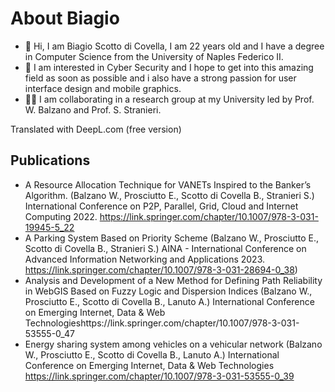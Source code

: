 # About Biagio

- 👋 Hi, I am Biagio Scotto di Covella, I am 22 years old and I have a degree in Computer Science from the University of Naples Federico II.
- 👀 I am interested in Cyber Security and I hope to get into this amazing field as soon as possible and i also have a strong passion for user interface design and mobile graphics.
- 👨‍💻 I am collaborating in a research group at my University led by Prof. W. Balzano and Prof. S. Stranieri.

Translated with DeepL.com (free version)
## Publications

* A Resource Allocation Technique for VANETs Inspired to the Banker’s Algorithm. (Balzano W., Prosciutto E., Scotto di Covella B., Stranieri S.) International Conference on P2P, Parallel, Grid, Cloud and Internet Computing 2022. https://link.springer.com/chapter/10.1007/978-3-031-19945-5_22 
* A Parking System Based on Priority Scheme (Balzano W., Prosciutto E., Scotto di Covella B., Stranieri S.) AINA - International Conference on Advanced Information Networking and Applications 2023. https://link.springer.com/chapter/10.1007/978-3-031-28694-0_38)
* Analysis and Development of a New Method for Defining Path Reliability in WebGIS Based on Fuzzy Logic and Dispersion Indices (Balzano W., Prosciutto E., Scotto di Covella B., Lanuto A.) International Conference on Emerging Internet, Data & Web Technologieshttps://link.springer.com/chapter/10.1007/978-3-031-53555-0_47
* Energy sharing system among vehicles on a vehicular network (Balzano W., Prosciutto E., Scotto di Covella B., Lanuto A.) International Conference on Emerging Internet, Data & Web Technologies https://link.springer.com/chapter/10.1007/978-3-031-53555-0_39
